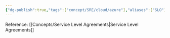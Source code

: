 ```yaml
---
{"dg-publish":true,"tags":["concept/SRE/cloud/azure"],"aliases":["SLO"],"definition":"SLOs (service-level objectives) are an agreed-upon target within an SLA that must be achieved for each activity, function, and process to provide the best opportunity for customer success.","creation_date":"2024-05-02 18:40","permalink":"/concepts/service-level-objectives/","dgPassFrontmatter":true}
---
```


Reference: [[Concepts/Service Level Agreements\|Service Level Agreements]]
